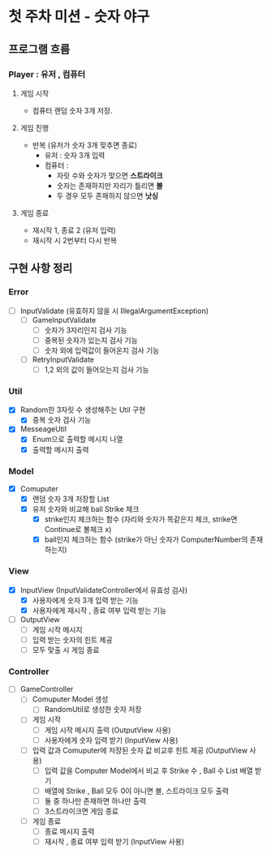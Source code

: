 # 첫 주차 미션 - 숫자 야구

## 프로그램 흐름

### Player : 유저 , 컴퓨터

1. 게임 시작
    - 컴퓨터 랜덤 숫자 3개 저장.

2. 게임 진행
    - 반복 (유저가 숫자 3개 맞추면 종료)
        - 유저 : 숫자 3개 입력
        - 컴퓨터 : 
          - 자릿 수와 숫자가 맞으면 **스트라이크**
          - 숫자는 존재하지만 자리가 틀리면 **볼**
          - 두 경우 모두 존재하지 않으면 **낫싱**

3. 게임 종료
    - 재시작 1, 종료 2 (유저 입력)
    - 재시작 시 2번부터 다시 반복

## 구현 사항 정리

### Error
- [ ] InputValidate (유효하지 않을 시 IllegalArgumentException)
    - [ ] GameInputValidate
        - [ ] 숫자가 3자리인지 검사 기능
        - [ ] 중복된 숫자가 있는지 검사 기능
        - [ ] 숫자 외에 입력값이 들어온지 검사 기능
    - [ ] RetryInputValidate
        - [ ] 1,2 외의 값이 들어오는지 검사 기능

### Util
- [x] Random한 3자릿 수 생성해주는 Util 구현
    - [x] 중복 숫자 검사 기능
- [x] MesseageUtil
    - [x] Enum으로 출력할 메시지 나열
    - [x] 출력할 메시지 출력

### Model
- [x] Comuputer
    - [x] 랜덤 숫자 3개 저장할 List
    - [x] 유저 숫자와 비교해 ball Strike 체크
        - [x] strike인지 체크하는 함수 (자리와 숫자가 똑같은지 체크, strike면 Continue로 볼체크 x)
        - [x] ball인지 체크하는 함수 (strike가 아닌 숫자가 ComputerNumber의 존재하는지)

### View
- [x] InputView (InputValidateController에서 유효성 검사)
    - [x] 사용자에게 숫자 3개 입력 받는 기능
    - [x] 사용자에게 재시작 , 종료 여부 입력 받는 기능

- [ ] OutputView
    - [ ] 게임 시작 메시지
    - [ ] 입력 받는 숫자의 힌트 제공
    - [ ] 모두 맞출 시 게임 종료

### Controller
- [ ] GameController
    - [ ] Comuputer Model 생성
        - [ ] RandomUtil로 생성한 숫자 저장
    - [ ] 게임 시작
        - [ ] 게임 시작 메시지 출력 (OutputView 사용)
        - [ ] 사용자에게 숫자 입력 받기 (InputView 사용)
    - [ ] 입력 값과 Comuputer에 저장된 숫자 값 비교후 힌트 제공 (OutputView 사용)
        - [ ] 입력 값을 Computer Model에서 비교 후 Strike 수 , Ball 수 List 배열 받기
        - [ ] 배열에 Strike , Ball 모두 0이 아니면 볼, 스트라이크 모두 출력
        - [ ] 둘 중 하나만 존재하면 하나만 출력
        - [ ] 3스트라이크면 게임 종료
    - [ ] 게임 종료
        - [ ] 종료 메시지 출력
        - [ ] 재시작 , 종료 여부 입력 받기 (InputView 사용)